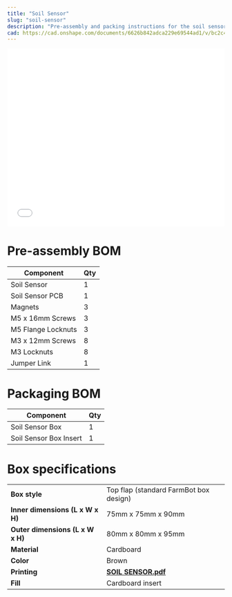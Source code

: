 ```yaml
---
title: "Soil Sensor"
slug: "soil-sensor"
description: "Pre-assembly and packing instructions for the soil sensor"
cad: https://cad.onshape.com/documents/6626b842adca229e69544ad1/v/bc2c49ac1a57d66286459079/e/6f5a077f0f7c0797cd0271c8
---
```


<iframe width="100%" style="aspect-ratio: 11 / 9;" src="_images/soil_sensor_pre_assembly_rev_a.pdf" frameborder="0"></iframe>

# Pre-assembly BOM

|Component                     |Qty  |
|------------------------------|-----|
|Soil Sensor                   |1
|Soil Sensor PCB               |1
|Magnets                       |3
|M5 x 16mm Screws              |3
|M5 Flange Locknuts            |3
|M3 x 12mm Screws              |8
|M3 Locknuts                   |8
|Jumper Link                   |1

# Packaging BOM

|Component                     |Qty  |
|------------------------------|-----|
|Soil Sensor Box               |1
|Soil Sensor Box Insert        |1

# Box specifications

|                                |                              |
|--------------------------------|------------------------------|
|**Box style**                   |Top flap (standard FarmBot box design)
|**Inner dimensions (L x W x H)**|75mm x 75mm x 90mm
|**Outer dimensions (L x W x H)**|80mm x 80mm x 95mm
|**Material**                    |Cardboard
|**Color**                       |Brown
|**Printing**                    |**[SOIL SENSOR.pdf](_images/soil_sensor_box_graphic.pdf)** <i class="fa fa-file-pdf-o">
|**Fill**                        |Cardboard insert
